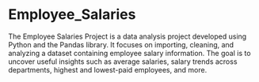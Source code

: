 # Employee_Salaries
The Employee Salaries Project is a data analysis project developed using Python and the Pandas library. It focuses on importing, cleaning, and analyzing a dataset containing employee salary information. The goal is to uncover useful insights such as average salaries, salary trends across departments, highest and lowest-paid employees, and more.
